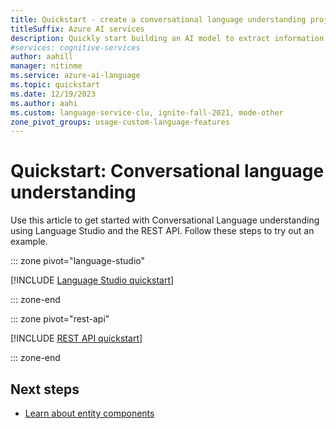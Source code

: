 ```yaml
---
title: Quickstart - create a conversational language understanding project
titleSuffix: Azure AI services
description: Quickly start building an AI model to extract information and predict the intentions of text-based utterances.
#services: cognitive-services
author: aahill
manager: nitinme
ms.service: azure-ai-language
ms.topic: quickstart
ms.date: 12/19/2023
ms.author: aahi
ms.custom: language-service-clu, ignite-fall-2021, mode-other
zone_pivot_groups: usage-custom-language-features
---
```


# Quickstart: Conversational language understanding 

Use this article to get started with Conversational Language understanding using Language Studio and the REST API. Follow these steps to try out an example.

::: zone pivot="language-studio"

[!INCLUDE [Language Studio quickstart](includes/quickstarts/language-studio.md)]

::: zone-end

::: zone pivot="rest-api"

[!INCLUDE [REST API quickstart](includes/quickstarts/rest-api.md)]

::: zone-end

## Next steps

* [Learn about entity components](concepts/entity-components.md)
